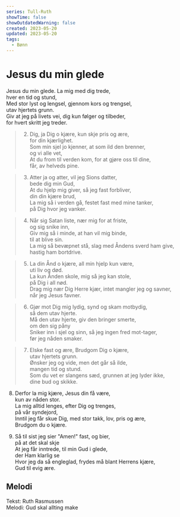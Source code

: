 ```yaml
---
series: Tull-Ruth
showTime: false
showOutdatedWarning: false
created: 2023-05-20
updated: 2023-05-20
tags:
  - Bønn
---
```


# Jesus du min glede
Jesus du min glede. La mig med dig trede,  
hver en tid og stund,  
Med stor lyst og lengsel, gjennom kors og trengsel,  
utav hjertets grunn.  
Giv at jeg på livets vei, dig kun følger og tilbeder,  
for hvert skritt jeg treder.

> 2. Dig, ja Dig o kjære, kun skje pris og ære,  
for din kjærlighet.  
Som min sjel jo kjenner, at som ild den brenner,  
og vi alle vet,  
At du from til verden kom, for at gjøre oss til dine,  
får, av helveds pine.

> 3. Atter ja og atter, vil jeg Sions datter,  
bede dig min Gud,  
At du hjelp mig giver, så jeg fast forbliver,  
din din kjære brud,  
La mig så i verden gå, festet fast med mine tanker,  
på Dig hvor jeg vanker.

> 4. Når sig Satan liste, nær mig for at friste,  
og sig snike inn,  
Giv mig så i minde, at han vil mig binde,  
til at blive sin.  
La mig så bevæpnet stå, slag med Åndens sverd ham give,  
hastig ham bortdrive.

> 5. La din Ånd o kjære, all min hjelp kun være,  
uti liv og død.  
La kun Ånden skole, mig så jeg kan stole,  
på Dig i all nød.  
Drag mig nær Dig Herre kjær, intet mangler jeg og savner,  
når jeg Jesus favner.

> 6. Gjør mot Dig mig lydig, synd og skam motbydig,  
så dem utav hjerte.  
Må den utav hjerte, giv den bringer smerte,  
om den sig påny  
Sniker inn i sjel og sinn, så jeg ingen fred mot-tager,  
før jeg nåden smaker.

> 7. Elske fast og ære, Brudgom Dig o kjære,  
utav hjertets grunn.  
Ønsker jeg og vide, men det går så ilde,  
mangen tid og stund.  
Som du vet er slangens sæd, grunnen at jeg lyder ikke,  
dine bud og skikke.

8. Derfor la mig kjære, Jesus din få være,  
kun av nåden stor.  
La mig alltid lenges, efter Dig og trenges,  
på vår syndejord,  
Inntil jeg får skue Dig, med stor takk, lov, pris og ære,  
Brudgom du o kjære.

9. Så til sist jeg sier "Amen!" fast, og bier,  
på at det skal skje  
At jeg får inntrede, til min Gud i glede,  
der Ham klarlig se  
Hvor jeg da så engleglad, frydes må blant Herrens kjære,  
Gud til evig ære.

## Melodi
Tekst: Ruth Rasmussen  
Melodi: Gud skal allting make